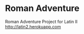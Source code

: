# Roman Adventure
Roman Adventure Project for Latin II
<br>
<a href="http://latin2.herokuapp.com">http://latin2.herokuapp.com</a>